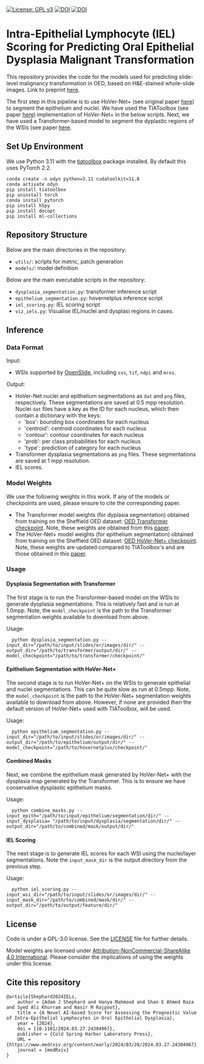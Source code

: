 [![License: GPL v3](https://img.shields.io/badge/License-GPLv3-orange.svg)](https://www.gnu.org/licenses/gpl-3.0)
  <a href="#cite-this-repository"><img src="https://img.shields.io/badge/Cite%20this%20repository-BibTeX-brightgreen" alt="DOI"></a> <a href="https://doi.org/10.1101/2024.03.27.24304967"><img src="https://img.shields.io/badge/DOI-10.1101%2F2024.03.27.24304967-blue" alt="DOI"></a>
<br>


# Intra-Epithelial Lymphocyte (IEL) Scoring for Predicting Oral Epithelial Dysplasia Malignant Transformation

This repository provides the code for the models used for predicting slide-level malignancy transformation in OED, based on H&E-stained whole-slide images. Link to preprint [here](https://www.medrxiv.org/content/10.1101/2024.03.27.24304967v1).

The first step in this pipeline is to use HoVer-Net+ (see original paper [here](https://openaccess.thecvf.com/content/ICCV2021W/CDPath/html/Shephard_Simultaneous_Nuclear_Instance_and_Layer_Segmentation_in_Oral_Epithelial_Dysplasia_ICCVW_2021_paper.html)) to segment the epithelium and nuclei. We have used the TIAToolbox (see paper [here](https://www.nature.com/articles/s43856-022-00186-5)) implementation of HoVer-Net+ in the below scripts. Next, we have used a Transformer-based model to segment the dyplastic regions of the WSIs (see paper [here](https://arxiv.org/abs/2311.05452).

## Set Up Environment

We use Python 3.11 with the [tiatoolbox](https://github.com/TissueImageAnalytics/tiatoolbox) package installed. By default this uses PyTorch 2.2.

```
conda create -n odyn python=3.11 cudatoolkit=11.8
conda activate odyn
pip install tiatoolbox
pip uninstall torch
conda install pytorch
pip install h5py
pip install docopt
pip install ml-collections
```

## Repository Structure

Below are the main directories in the repository: 

- `utils/`: scripts for metric, patch generation
- `models/`: model definition

Below are the main executable scripts in the repository:

- `dysplasia_segmentation.py`: transformer inference script
- `epithelium_segmentation.py`: hovernetplus inference script
- `iel_scoring.py`: IEL scoring script
- `viz_iels.py`: Visualise IEL/nuclei and dysplasi regions in cases.


## Inference

### Data Format
Input: <br />
- WSIs supported by [OpenSlide](https://openslide.org/), including `svs`, `tif`, `ndpi` and `mrxs`.

Output: <br />
- HoVer-Net nuclei and epithelium segmentations as `dat` and `png` files, respectively. These segmentations are saved at 0.5 mpp resolution. Nuclei `dat` files have a key as the ID for each nucleus, which then contain a dictionary with the keys:
  - 'box': bounding box coordinates for each nucleus
  - 'centroid': centroid coordinates for each nucleus
  - 'contour': contour coordinates for each nucleus 
  - 'prob': per class probabilities for each nucleus
  - 'type': prediction of category for each nucleus
- Transformer dysplasia segmentations as `png` files. These segmentations are saved at 1 mpp resolution.
- IEL scores.

### Model Weights

We use the following weights in this work. If any of the models or checkpoints are used, please ensure to cite the corresponding paper.

- The Transformer model weights (for dyplasia segmentation) obtained from training on the Sheffield OED dataset: [OED Transformer checkpoint](https://drive.google.com/file/d/1EF3ItKmYhtdOy5aV9CJZ0a-g03LDaVy4/view?usp=sharing). Note, these weights are obtained from this [paper](https://arxiv.org/abs/2311.05452).
- The HoVer-Net+ model weights (for epithelium segmentation) obtained from training on the Sheffield OED dataset: [OED HoVer-Net+ checkpoint](https://drive.google.com/file/d/1D2OQhHv-5e9ncRfjv2QM8HE7PAWoS79h/view?usp=sharing). Note, these weights are updated compared to TIAToolbox's and are those obtained in this [paper](https://arxiv.org/abs/2307.03757).

### Usage

#### Dysplasia Segmentation with Transformer

The first stage is to run the Transformer-based model on the WSIs to generate dysplasia segmentations. This is relatively fast and is run at 1.0mpp. Note, the `model_checkpoint` is the path to the Transformer segmentation weights available to download from above.

Usage: <br />
```
  python dysplasia_segmentation.py --input_dir="/path/to/input/slides/or/images/dir/" --output_dir="/path/to/transformer/output/dir/" --model_checkpoint="/path/to/transformer/checkpoint/"
```
#### Epithelium Segmentation with HoVer-Net+

The second stage is to run HoVer-Net+ on the WSIs to generate epithelial and nuclei segmentations. This can be quite slow as run at 0.5mpp. Note, the `model_checkpoint` is the path to the HoVer-Net+ segmentation weights available to download from above. However, if none are provided then the default version of HoVer-Net+ used with TIAToolbox, will be used.

Usage: <br />
```
  python epithelium_segmentation.py --input_dir="/path/to/input/slides/or/images/dir/" --output_dir="/path/to/epithelium/output/dir/" --model_checkpoint="/path/to/hovernetplus/checkpoint/"
```

#### Combined Masks

Next, we combine the epithelium mask generated by HoVer-Net+ with the dysplasia map generated by the Transformer. This is to ensure we have conservative dysplastic epithelium masks.

Usage: <br />
```
  python combine_masks.py --input_epith="/path/to/input/epithelium/segmentation/dir/" --input_dysplasia= "/path/to/input/dysplasia/segmentation/dir/" --output_dir="/path/to/combined/mask/output/dir/"
```

#### IEL Scoring

The next stage is to generate IEL scores for each WSI using the nuclei/layer segmentations. Note the `input_mask_dir` is the output directory from the previous step.

Usage: <br />
```
  python iel_scoring.py --input_wsi_dir="/path/to/input/slides/or/images/dir/" --input_mask_dir="/path/to/combined/mask/dir/" --output_dir="/path/to/output/feature/dir/"
```

## License

Code is under a GPL-3.0 license. See the [LICENSE](https://github.com/adamshephard/oed_iel_scoring/blob/main/LICENSE) file for further details.

Model weights are licensed under [Attribution-NonCommercial-ShareAlike 4.0 International](http://creativecommons.org/licenses/by-nc-sa/4.0/). Please consider the implications of using the weights under this license. 

## Cite this repository
```
@article{Shephard2024IELs,
	author = {Adam J Shephard and Hanya Mahmood and Shan E Ahmed Raza and Syed Ali Khurram and Nasir M Rajpoot},
	title = {A Novel AI-based Score for Assessing the Prognostic Value of Intra-Epithelial Lymphocytes in Oral Epithelial Dysplasia},
	year = {2024},
	doi = {10.1101/2024.03.27.24304967},
	publisher = {Cold Spring Harbor Laboratory Press},
	URL = {https://www.medrxiv.org/content/early/2024/03/28/2024.03.27.24304967},
	journal = {medRxiv}
}
```
